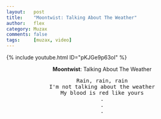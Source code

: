 ```yaml
---
layout:   post
title:    "Moontwist: Talking About The Weather"
author:   flex
category: Muzax
comments: false
tags:     [muzax, video]
---
```


{% include youtube.html ID="pKJGe9p63oI" %}

<!-- break -->

<div id="lyrics"><div class="lyricsheader"><p><center><b>Moontwist</b>: Talking About The Weather</center></p></div>

<center><pre>
Rain, rain, rain
I'm not talking about the weather
My blood is red like yours
.
.
.
</pre></center></div>